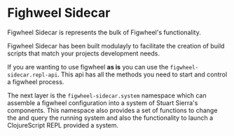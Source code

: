 # Fighweel Sidecar

Figwheel Sidecar is represents the bulk of Figwheel's functionality.

Figwheel Sidecar has been built modulayly to facilitate the creation of build
scripts that match your projects development needs.

If you are wanting to use figwheel **as is** you can use the
`figwheel-sidecar.repl-api`. This api has all the methods you need to
start and control a figwheel process.

The next layer is the `figwheel-sidecar.system` namespace which can
assemble a figwheel configuration into a system of Stuart Sierra's
components. This namespace also provides a set of functions to change
the and query the running system and also the functionality to launch
a ClojureScript REPL provided a system.











